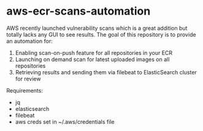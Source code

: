 # aws-ecr-scans-automation

AWS recently launched vulnerability scans which is a great addition but totally lacks any GUI to see results.
The goal of this repository is to provide an automation for:

  1) Enabling scan-on-push feature for all repositories in your ECR
  2) Launching on demand scan for latest uploaded images on all repositories
  3) Retrieving results and sending them via filebeat to ElasticSearch cluster for review
  
  
Requirements:
- jq
- elasticsearch
- filebeat
- aws creds set in ~/.aws/credentials file
